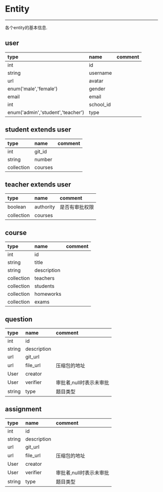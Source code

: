 # Entity

---

各个entity的基本信息.

## user

| type | name | comment |
| :--- | :--- | :--- |
| int | id |  |
| string | username |  |
| url | avatar |  |
| enum\('male','female'\) | gender |  |
| email | email |  |
| int | school\_id |  |
| enum\('admin','student','teacher'\) | type |  |

## student extends user

| type | name | comment |
| :--- | :--- | :--- |
| int | git\_id |  |
| string | number |  |
| collection | courses |  |

## teacher extends user

| type | name | comment |
| :--- | :--- | :--- |
| boolean | authority | 是否有审批权限 |
| collection | courses |  |

## course

| type | name | comment |
| :--- | :--- | :--- |
| int | id |  |
| string | title |  |
| string | description |  |
| collection | teachers |  |
| collection | students |  |
| collection | homeworks |  |
| collection | exams |  |

## question

| type | name | comment |
| :--- | :--- | :--- |
| int | id |  |
| string | description |  |
| url | git\_url |  |
| url | file\_url | 压缩包的地址 |
| User | creator |  |
| User | verifier | 审批者,null时表示未审批 |
| string | type | 题目类型 |

## assignment

| type | name | comment |
| :--- | :--- | :--- |
| int | id |  |
| string | description |  |
| url | git\_url |  |
| url | file\_url | 压缩包的地址 |
| User | creator |  |
| User | verifier | 审批者,null时表示未审批 |
| string | type | 题目类型 |

